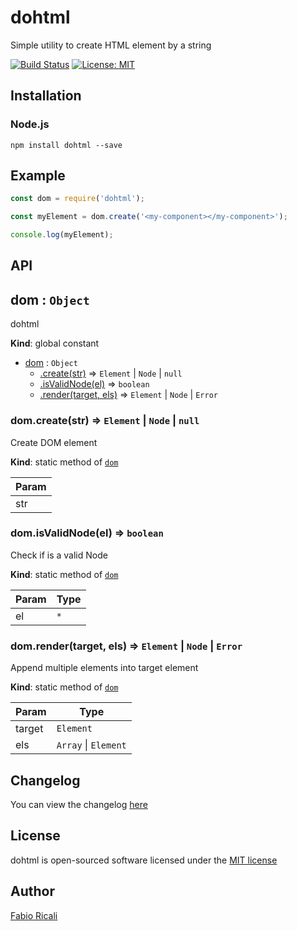 # dohtml
Simple utility to create HTML element by a string

<a href="https://travis-ci.org/fabioricali/dohtml" target="_blank"><img src="https://travis-ci.org/fabioricali/dohtml.svg?branch=master" title="Build Status"/></a>
<a href="https://opensource.org/licenses/MIT" target="_blank"><img src="https://img.shields.io/badge/License-MIT-yellow.svg" title="License: MIT"/></a>

## Installation

### Node.js
```
npm install dohtml --save
```

## Example

```javascript
const dom = require('dohtml');

const myElement = dom.create('<my-component></my-component>');

console.log(myElement);

```

## API

<a name="dom"></a>

## dom : <code>Object</code>
dohtml

**Kind**: global constant  

* [dom](#dom) : <code>Object</code>
    * [.create(str)](#dom.create) ⇒ <code>Element</code> \| <code>Node</code> \| <code>null</code>
    * [.isValidNode(el)](#dom.isValidNode) ⇒ <code>boolean</code>
    * [.render(target, els)](#dom.render) ⇒ <code>Element</code> \| <code>Node</code> \| <code>Error</code>

<a name="dom.create"></a>

### dom.create(str) ⇒ <code>Element</code> \| <code>Node</code> \| <code>null</code>
Create DOM element

**Kind**: static method of [<code>dom</code>](#dom)  
<table>
  <thead>
    <tr>
      <th>Param</th>
    </tr>
  </thead>
  <tbody>
<tr>
    <td>str</td>
    </tr>  </tbody>
</table>

<a name="dom.isValidNode"></a>

### dom.isValidNode(el) ⇒ <code>boolean</code>
Check if is a valid Node

**Kind**: static method of [<code>dom</code>](#dom)  
<table>
  <thead>
    <tr>
      <th>Param</th><th>Type</th>
    </tr>
  </thead>
  <tbody>
<tr>
    <td>el</td><td><code>*</code></td>
    </tr>  </tbody>
</table>

<a name="dom.render"></a>

### dom.render(target, els) ⇒ <code>Element</code> \| <code>Node</code> \| <code>Error</code>
Append multiple elements into target element

**Kind**: static method of [<code>dom</code>](#dom)  
<table>
  <thead>
    <tr>
      <th>Param</th><th>Type</th>
    </tr>
  </thead>
  <tbody>
<tr>
    <td>target</td><td><code>Element</code></td>
    </tr><tr>
    <td>els</td><td><code>Array</code> | <code>Element</code></td>
    </tr>  </tbody>
</table>


## Changelog
You can view the changelog <a target="_blank" href="https://github.com/fabioricali/dohtml/blob/master/CHANGELOG.md">here</a>

## License
dohtml is open-sourced software licensed under the <a target="_blank" href="http://opensource.org/licenses/MIT">MIT license</a>

## Author
<a target="_blank" href="http://rica.li">Fabio Ricali</a>